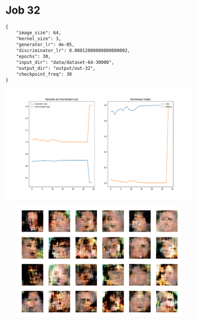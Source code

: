 
Job 32
======


```
{
    "image_size": 64,
    "kernel_size": 3,
    "generator_lr": 4e-05,
    "discriminator_lr": 0.00012000000000000002,
    "epochs": 30,
    "input_dir": "data/dataset-64-30000",
    "output_dir": "output/out-32",
    "checkpoint_freq": 30
}
```  
<p align="center">
    <img src="images/plot32.png" height="300"/>
</p>  
<p align="center">
    <img src="images/output32.png" height="300"/>
</p>